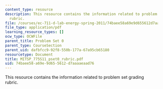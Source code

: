 ```yaml
---
content_type: resource
description: This resource contains the information related to problem set grading
  rubric.
file: /courses/ec-711-d-lab-energy-spring-2011/74baee58a69e9d655612d7aaaaeaad76_MITSP_775S11_pset0_rubric.pdf
file_type: application/pdf
learning_resource_types: []
ocw_type: OCWFile
parent_title: Problem Set 0
parent_type: CourseSection
parent_uid: dafbfcc9-92f8-550b-177a-67a95cb65180
resourcetype: Document
title: MITSP_775S11_pset0_rubric.pdf
uid: 74baee58-a69e-9d65-5612-d7aaaaeaad76
---
```

This resource contains the information related to problem set grading rubric.

